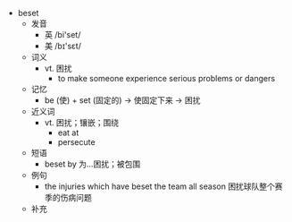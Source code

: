 - beset
  - 发音
    - 英 /bi'set/
    - 美 /bɪ'sɛt/
  - 词义
    - vt. 困扰
      - to make someone experience serious problems or dangers
  - 记忆
    - be (使) + set (固定的) → 使固定下来 → 困扰
  - 近义词
    - vt. 困扰；镶嵌；围绕
      - eat at
      - persecute
  - 短语
    - beset by 为…困扰；被包围
  - 例句
    - the injuries which have beset the team all season 困扰球队整个赛季的伤病问题
  - 补充